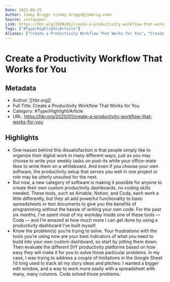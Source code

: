 ```yaml
---
Date: 2022-06-25
Author: Jimmy Briggs <jimmy.briggs@jimbrig.com>
Source: instapaper
Link: https://hbr.org/2020/01/create-a-productivity-workflow-that-works-for-you
Tags: ["#Type/Highlight/Article"]
Aliases: ["Create a Productivity Workflow That Works for You", "Create a Productivity Workflow That Works for You"]
---
```

# Create a Productivity Workflow That Works for You

## Metadata
- Author: [[hbr.org]]
- Full Title: Create a Productivity Workflow That Works for You
- Category: #Type/Highlight/Article
- URL: https://hbr.org/2020/01/create-a-productivity-workflow-that-works-for-you

## Highlights
- One reason behind this dissatisfaction is that people simply like to organize their digital work in many different ways, just as you may choose to write your weekly tasks on post-its while your office-mate likes to write them on a whiteboard. And even if you choose your own software, the productivity setup that serves you well in one project or role may be utterly unsuited for the next.
- But now, a new category of software is making it possible for anyone to create their own custom productivity dashboards, no coding skills needed. These tools, such as Airtable, Notion, and Coda, each work a little differently, but they all add powerful functionality to basic spreadsheets or text documents to give you the benefits of programming without the hassle of writing your own code. For the past six months, I’ve spent most of my workday inside one of these tools — Coda — and I’m amazed at how much more I can get done by using a productivity dashboard I’ve built myself.
- Know the problem(s) you’re trying to solve.
  Your frustrations with the tools you’re using now are your best indicators of what you need to build into your own custom dashboard, so start by jotting them down. Then evaluate the different DIY productivity platforms based on how easy they will make it for you to solve those particular problems. In my case, I was trying to address a couple of limitations in the Google Sheet I’d long used to track all my story ideas and pitches: I wanted a bigger edit window, and a way to work more easily with a spreadsheet with many, many columns. Coda solved those problems.
